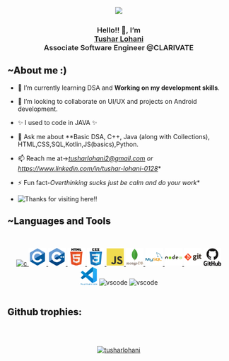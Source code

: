 <p align = "center">
<img src="https://media1.giphy.com/media/bcKmIWkUMCjVm/200.webp?cid=ecf05e477g4kkufqr7gw1ahrnecqleorscyqh7eg301hy70t&rid=200.webp&ct=g"/> 
<h3 align="center" style="font-weight:600;">Hello!! 👋, I’m <div class="badge-base LI-profile-badge" data-locale="en_US" data-size="large" data-theme="dark" data-type="HORIZONTAL" data-vanity="tushar-lohani-0128" data-version="v1">
  <a class="badge-base__link LI-simple-link" href="https://in.linkedin.com/in/tushar-lohani-0128?trk=profile-badge">Tushar Lohani</a>
</div>Associate Software Engineer @CLARIVATE</h3>
</p>

              
<h2 align="left" style="font-weight:800;">~About me :)</h2>

- 🌱 I’m currently learning DSA and **Working on my development skills**.

- 👯 I’m looking to collaborate on UI/UX and projects on Android development.

- ✨ I used to code in JAVA ✨

- 💬 Ask me about **Basic DSA, C++, Java (along with Collections), HTML,CSS,SQL,Kotlin,JS(basics),Python.

- 📫 Reach me at->*tusharlohani2@gmail.com or https://www.linkedin.com/in/tushar-lohani-0128**

- ⚡ Fun fact-*Overthinking sucks just  be calm and do your work**
- <img height="60" alt="Thanks for visiting here!!" width="100%" src="https://raw.githubusercontent.com/BrunnerLivio/brunnerlivio/master/images/marquee.svg" />


<h2 align="left" style="font-weight: 800;">~Languages and Tools  </h2>
<br/>
<p align="center"> 
 <a href="https://www.cprogramming.com/" target="_blank"> 
<img src="https://raw.githubusercontent.com/asknkitkr/icon-set/553e000769aceef8fc55dbfdbdd651660919636c/svg/x36/Java.svg"  alt="c" width="40" height="40"/> </a> 
<a href="https://www.cprogramming.com/" target="_blank"> 
<img src="https://raw.githubusercontent.com/devicons/devicon/master/icons/c/c-original.svg" alt="c" width="40" height="40"/> </a> 
<a href="https://www.w3schools.com/cpp/" target="_blank"> 
<img src="https://raw.githubusercontent.com/devicons/devicon/master/icons/cplusplus/cplusplus-original.svg" alt="cplusplus" width="40" height="40"/> </a> 
<a href="https://www.w3.org/html/" target="_blank"> 
<img src="https://raw.githubusercontent.com/devicons/devicon/master/icons/html5/html5-original-wordmark.svg" alt="html5" width="40" height="40"/> </a> 
<a href="https://www.w3schools.com/css/" target="_blank">
<img src="https://raw.githubusercontent.com/devicons/devicon/master/icons/css3/css3-original-wordmark.svg" alt="css3" width="40" height="40"/> </a> 
<a href="https://developer.mozilla.org/en-US/docs/Web/JavaScript" target="_blank"> 
<img src="https://raw.githubusercontent.com/devicons/devicon/master/icons/javascript/javascript-original.svg" alt="javascript" width="40" height="40"/> </a> 
<a href="https://www.mongodb.com/" target="_blank"> 
<img src="https://raw.githubusercontent.com/devicons/devicon/master/icons/mongodb/mongodb-original-wordmark.svg" alt="mongodb" width="40" height="40"/> </a> 
<a href="https://www.mysql.com/" target="_blank"> 
<img src="https://raw.githubusercontent.com/devicons/devicon/master/icons/mysql/mysql-original-wordmark.svg" alt="mysql" width="40" height="40"/> </a> 
<a href="https://nodejs.org" target="_blank"> 
<img src="https://raw.githubusercontent.com/devicons/devicon/master/icons/nodejs/nodejs-original-wordmark.svg" alt="nodejs" width="40" height="40"/> </a>
<img src="https://raw.githubusercontent.com/devicons/devicon/master/icons/git/git-original-wordmark.svg" alt="git" width="40" height="40"/> </a> 
<img src="https://raw.githubusercontent.com/devicons/devicon/master/icons/github/github-original-wordmark.svg" alt="github" width="40" height="40"/> </a>
<img src="https://raw.githubusercontent.com/devicons/devicon/master/icons/vscode/vscode-original-wordmark.svg" alt="vscode" width="40" height="40"/> </a> 
<img src="https://raw.githubusercontent.com/asknkitkr/icon-set/553e000769aceef8fc55dbfdbdd651660919636c/svg/x36/IntelliJ.svg" alt="vscode" width="40" height="40"/> </a>
<img src="https://raw.githubusercontent.com/asknkitkr/icon-set/553e000769aceef8fc55dbfdbdd651660919636c/svg/x36/Python.svg" alt="vscode" width="40" height="40"/> </a> 

<br/>
<br/>


<h2 style="font-weight: 800;">Github trophies:</h2>
<br/>
<br/>

<p style="" align="center"> <a href="https://github.com/ryo-ma/github-profile-trophy"><img src="https://github-profile-trophy.vercel.app/?username=ryo-ma&theme=onedark&row=1&column=6&margin-w=15&margin-h=15" alt="tusharlohani" /></a> </p>
<br/>
<br/>

